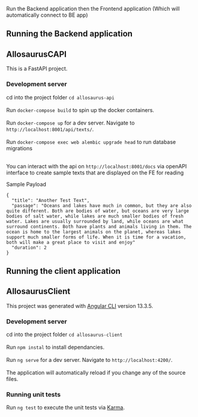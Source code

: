 Run the Backend application then the Frontend application (Which will automatically connect to BE app)

## Running the Backend application

## AllosaurusCAPI

This is a FastAPI project.

### Development server
cd into the project folder `cd allosaurus-api` <br/><br/>
Run `docker-compose build` to spin up the docker containers. <br/><br/>
Run `docker-compose up` for a dev server. Navigate to `http://localhost:8001/api/texts/`. <br/><br/>
Run `docker-compose exec web alembic upgrade head` to run database migrations <br/><br/>

You can interact with the api on `http://localhost:8001/docs` via openAPI interface to create sample texts that are displayed on the FE for reading <br/>

Sample Payload <br/>
```
{
  "title": "Another Test Text",
  "passage": "Oceans and lakes have much in common, but they are also quite different. Both are bodies of water, but oceans are very large bodies of salt water, while lakes are much smaller bodies of fresh water. Lakes are usually surrounded by land, while oceans are what surround continents. Both have plants and animals living in them. The ocean is home to the largest animals on the planet, whereas lakes support much smaller forms of life. When it is time for a vacation, both will make a great place to visit and enjoy"
  "duration": 2
}
```


## Running the client application

## AllosaurusClient

This project was generated with [Angular CLI](https://github.com/angular/angular-cli) version 13.3.5.

### Development server
cd into the project folder `cd allosaurus-client` <br/><br/>
Run `npm instal` to install dependancies. <br/><br/>
Run `ng serve` for a dev server. Navigate to `http://localhost:4200/`. <br/>
<br/>
The application will automatically reload if you change any of the source files.<br/>


### Running unit tests

Run `ng test` to execute the unit tests via [Karma](https://karma-runner.github.io).
